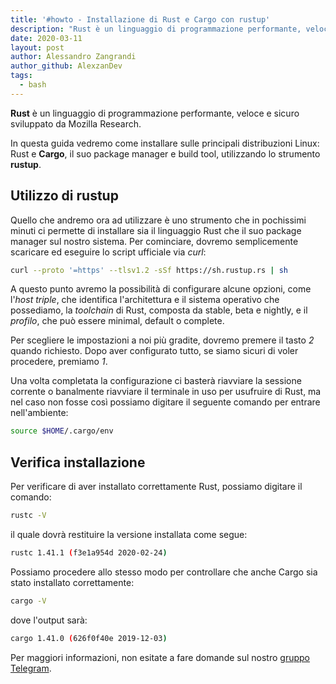 ```yaml
---
title: '#howto - Installazione di Rust e Cargo con rustup'
description: "Rust è un linguaggio di programmazione performante, veloce e sicuro sviluppato da Mozilla Research."
date: 2020-03-11
layout: post
author: Alessandro Zangrandi
author_github: AlexzanDev
tags:
  - bash
---
```

**Rust** è un linguaggio di programmazione performante, veloce e sicuro sviluppato da Mozilla Research.

In questa guida vedremo come installare sulle principali distribuzioni Linux: Rust e **Cargo**, il suo package manager e build tool, utilizzando lo strumento **rustup**.

## Utilizzo di rustup

Quello che andremo ora ad utilizzare è uno strumento che in pochissimi minuti ci permette di installare sia il linguaggio Rust che il suo package manager sul nostro sistema. Per cominciare, dovremo semplicemente scaricare ed eseguire lo script ufficiale via *curl*:

```bash
curl --proto '=https' --tlsv1.2 -sSf https://sh.rustup.rs | sh
```

A questo punto avremo la possibilità di configurare alcune opzioni, come l'*host triple*, che identifica l'architettura e il sistema operativo che possediamo, la *toolchain* di Rust, composta da stable, beta e nightly, e il *profilo*, che può essere minimal, default o complete.

Per scegliere le impostazioni a noi più gradite, dovremo premere il tasto *2* quando richiesto. Dopo aver configurato tutto, se siamo sicuri di voler procedere, premiamo *1*.

Una volta completata la configurazione ci basterà riavviare la sessione corrente o banalmente riavviare il terminale in uso per usufruire di Rust, ma nel caso non fosse così possiamo digitare il seguente comando per entrare nell'ambiente:

```bash
source $HOME/.cargo/env
```

## Verifica installazione

Per verificare di aver installato correttamente Rust, possiamo digitare il comando:

```bash
rustc -V
```
il quale dovrà restituire la versione installata come segue:

```bash
rustc 1.41.1 (f3e1a954d 2020-02-24)
```

Possiamo procedere allo stesso modo per controllare che anche Cargo sia stato installato correttamente:

```bash
cargo -V
```
dove l'output sarà:

```bash
cargo 1.41.0 (626f0f40e 2019-12-03)
```

Per maggiori informazioni, non esitate a fare domande sul nostro [gruppo Telegram](https://t.me/linuxpeople).
